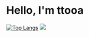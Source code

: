 # Hello, I'm ttooa
[![Top Langs](https://github-readme-stats.vercel.app/api/top-langs/?username=ttooaa)](https://github.com/ttooaa/github-readme-stats)
![](https://github-readme-stats.vercel.app/api?username=ttooaa)
